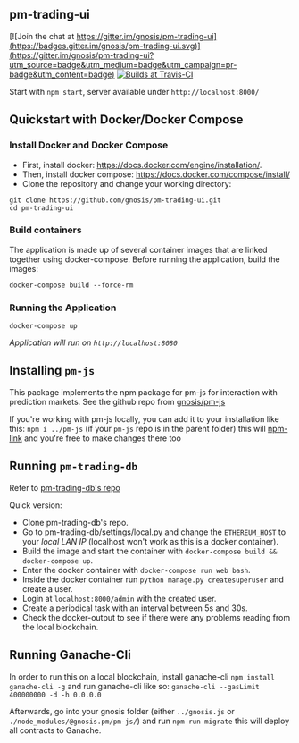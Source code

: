 pm-trading-ui
------

[![Join the chat at https://gitter.im/gnosis/pm-trading-ui](https://badges.gitter.im/gnosis/pm-trading-ui.svg)](https://gitter.im/gnosis/pm-trading-ui?utm_source=badge&utm_medium=badge&utm_campaign=pr-badge&utm_content=badge)
[![Builds at Travis-CI](https://travis-ci.org/gnosis/pm-trading-ui.svg?branch=master)](https://travis-ci.org/gnosis/pm-trading-ui)

Start with `npm start`, server available under `http://localhost:8000/`

Quickstart with Docker/Docker Compose
-----

### Install Docker and Docker Compose
* First, install docker: https://docs.docker.com/engine/installation/.
* Then, install docker compose: https://docs.docker.com/compose/install/
* Clone the repository and change your working directory:

```
git clone https://github.com/gnosis/pm-trading-ui.git
cd pm-trading-ui
```

### Build containers
The application is made up of several container images that are linked together using docker-compose. Before running the application, build the images:

`docker-compose build --force-rm`

### Running the Application

```
docker-compose up
```

*Application will run on `http://localhost:8080`*


Installing `pm-js`
------

This package implements the npm package for pm-js for interaction with prediction markets. See the github repo from [gnosis/pm-js](https://github.com/gnosis/pm-js)

If you're working with pm-js locally, you can add it to your installation like this: `npm i ../pm-js` (if your `pm-js` repo is in the parent folder) this will [npm-link](https://docs.npmjs.com/cli/link) and you're free to make changes there too

Running `pm-trading-db`
------
Refer to [pm-trading-db's repo](https://github.com/gnosis/pm-trading-db)

Quick version:
- Clone pm-trading-db's repo.
- Go to pm-trading-db/settings/local.py and change the `ETHEREUM_HOST` to your *local LAN IP* (localhost won't work as this is a docker container).
- Build the image and start the container with `docker-compose build && docker-compose up`.
- Enter the docker container with `docker-compose run web bash`.
- Inside the docker container run `python manage.py createsuperuser` and create a user.
- Login at `localhost:8000/admin` with the created user.
- Create a periodical task with an interval between 5s and 30s.
- Check the docker-output to see if there were any problems reading from the local blockchain.

Running Ganache-Cli
------

In order to run this on a local blockchain, install ganache-cli `npm install ganache-cli -g` and run ganache-cli like so:
`ganache-cli --gasLimit 400000000 -d -h 0.0.0.0`

Afterwards, go into your gnosis folder (either `../gnosis.js` or `./node_modules/@gnosis.pm/pm-js/`) and run `npm run migrate` this will deploy all contracts to Ganache.
